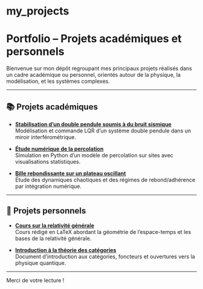 # my_projects

# Portfolio – Projets académiques et personnels

Bienvenue sur mon dépôt regroupant mes principaux projets réalisés dans un cadre académique ou personnel, orientés autour de la physique, la modélisation, et les systèmes complexes.

---

## 📚 Projets académiques

- **[Stabilisation d’un double pendule soumis à du bruit sismique](projets_academiques/double-pendule-bruit-sismique/)**  
  Modélisation et commande LQR d’un système double pendule dans un miroir interférométrique.

- **[Étude numérique de la percolation](projets_academiques/percolation-numerique/)**  
  Simulation en Python d’un modèle de percolation sur sites avec visualisations statistiques.

- **[Bille rebondissante sur un plateau oscillant](projets_academiques/bille-plateau-oscillant/)**  
  Étude des dynamiques chaotiques et des régimes de rebond/adhérence par intégration numérique.

---

## 💼 Projets personnels 

- **[Cours sur la relativité générale](projets_personnels/cours-relativite-generale/)**  
  Cours rédigé en LaTeX abordant la géométrie de l’espace-temps et les bases de la relativité générale.

- **[Introduction à la théorie des catégories](projets_personnels/introduction-theorie-categories/)**  
  Document d’introduction aux catégories, foncteurs et ouvertures vers la physique quantique.

---

Merci de votre lecture !
